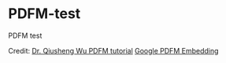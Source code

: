 # PDFM-test
PDFM test 


Credit: [Dr. Qiusheng Wu PDFM tutorial](https://github.com/opengeos/GeoAI-Tutorials) 
[Google PDFM Embedding](https://github.com/google-research/population-dynamics) 
